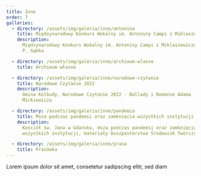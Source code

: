 ```yaml
---
title: Inne
order: 7
galleries:
  - directory: /assets/img/galeria/inne/antonina
    title: Międzynarodowy Konkurs Wokalny im. Antoniny Campi z Miklaszewiczów
    description:
      Międzynarodowy Konkurs Wokalny im. Antoniny Campi z Miklaszewiczów, fot.
      P. Gąbka

  - directory: /assets/img/galeria/inne/archiwum-wlasne
    title: Archiwum własne

  - directory: /assets/img/galeria/inne/narodowe-czytanie
    title: Narodowe Czytanie 2022
    description:
      Gmina Kolbudy, Narodowe Czytanie 2022 - Ballady i Romanse Adama
      Mickiewicza

  - directory: /assets/img/galeria/inne/pandemia
    title: Msza podczas pandemii oraz zamknięcia wszystkich instytucji
    description:
      Kościół św. Jana w Gdańsku, msza podczas pandemii oraz zamknięcia
      wszystkich instytucji, materiały Duszpasterstwa Środowisk Twórczych

  - directory: /assets/img/galeria/inne/prasa
    title: Prasówka
---
```


Lorem ipsum dolor sit amet, consetetur sadipscing elitr, sed diam
